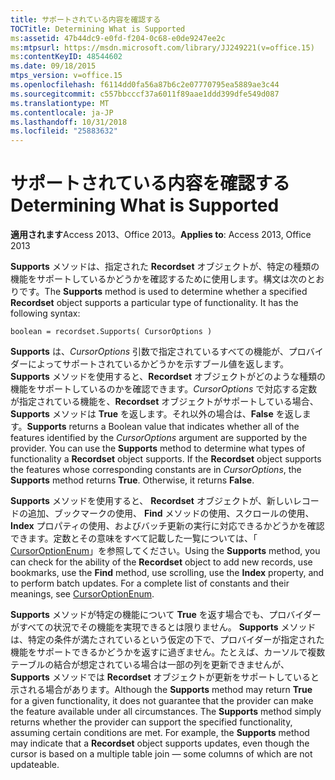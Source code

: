 ```yaml
---
title: サポートされている内容を確認する
TOCTitle: Determining What is Supported
ms:assetid: 47b44dc9-e0fd-f204-0c68-e0de9247ee2c
ms:mtpsurl: https://msdn.microsoft.com/library/JJ249221(v=office.15)
ms:contentKeyID: 48544602
ms.date: 09/18/2015
mtps_version: v=office.15
ms.openlocfilehash: f6114dd0fa56a87b6c2e07770795ea5889ae3c44
ms.sourcegitcommit: c557bbcccf37a6011f89aae1ddd399dfe549d087
ms.translationtype: MT
ms.contentlocale: ja-JP
ms.lasthandoff: 10/31/2018
ms.locfileid: "25883632"
---
```

# <a name="determining-what-is-supported"></a><span data-ttu-id="742bc-102">サポートされている内容を確認する</span><span class="sxs-lookup"><span data-stu-id="742bc-102">Determining What is Supported</span></span>


<span data-ttu-id="742bc-103">**適用されます**Access 2013、Office 2013。</span><span class="sxs-lookup"><span data-stu-id="742bc-103">**Applies to**: Access 2013, Office 2013</span></span>

<span data-ttu-id="742bc-p101">**Supports** メソッドは、指定された **Recordset** オブジェクトが、特定の種類の機能をサポートしているかどうかを確認するために使用します。構文は次のとおりです。</span><span class="sxs-lookup"><span data-stu-id="742bc-p101">The **Supports** method is used to determine whether a specified **Recordset** object supports a particular type of functionality. It has the following syntax:</span></span>

`boolean = recordset.Supports( CursorOptions )`

<span data-ttu-id="742bc-p102">**Supports** は、*CursorOptions* 引数で指定されているすべての機能が、プロバイダーによってサポートされているかどうかを示すブール値を返します。**Supports** メソッドを使用すると、**Recordset** オブジェクトがどのような種類の機能をサポートしているのかを確認できます。*CursorOptions* で対応する定数が指定されている機能を、**Recordset** オブジェクトがサポートしている場合、**Supports** メソッドは **True** を返します。それ以外の場合は、**False** を返します。</span><span class="sxs-lookup"><span data-stu-id="742bc-p102">**Supports** returns a Boolean value that indicates whether all of the features identified by the *CursorOptions* argument are supported by the provider. You can use the **Supports** method to determine what types of functionality a **Recordset** object supports. If the **Recordset** object supports the features whose corresponding constants are in *CursorOptions*, the **Supports** method returns **True**. Otherwise, it returns **False**.</span></span>

<span data-ttu-id="742bc-p103">**Supports** メソッドを使用すると、 **Recordset** オブジェクトが、新しいレコードの追加、ブックマークの使用、 **Find** メソッドの使用、スクロールの使用、 **Index** プロパティの使用、およびバッチ更新の実行に対応できるかどうかを確認できます。定数とその意味をすべて記載した一覧については、「 [CursorOptionEnum](cursoroptionenum.md)」を参照してください。</span><span class="sxs-lookup"><span data-stu-id="742bc-p103">Using the **Supports** method, you can check for the ability of the **Recordset** object to add new records, use bookmarks, use the **Find** method, use scrolling, use the **Index** property, and to perform batch updates. For a complete list of constants and their meanings, see [CursorOptionEnum](cursoroptionenum.md).</span></span>

<span data-ttu-id="742bc-p104">**Supports** メソッドが特定の機能について **True** を返す場合でも、プロバイダーがすべての状況でその機能を実現できるとは限りません。 **Supports** メソッドは、特定の条件が満たされているという仮定の下で、プロバイダーが指定された機能をサポートできるかどうかを返すに過ぎません。たとえば、カーソルで複数テーブルの結合が想定されている場合は一部の列を更新できませんが、 **Supports** メソッドでは **Recordset** オブジェクトが更新をサポートしていると示される場合があります。</span><span class="sxs-lookup"><span data-stu-id="742bc-p104">Although the **Supports** method may return **True** for a given functionality, it does not guarantee that the provider can make the feature available under all circumstances. The **Supports** method simply returns whether the provider can support the specified functionality, assuming certain conditions are met. For example, the **Supports** method may indicate that a **Recordset** object supports updates, even though the cursor is based on a multiple table join — some columns of which are not updateable.</span></span>

